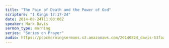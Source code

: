 ```yaml
---
title: "The Pain of Death and the Power of God"
scripture: "1 Kings 17:17-24"
date: 2014-08-24T11:00:00Z
speaker: Mark Davis
sermon_type: morning
series: "Series on Prayer"
audio: https://pcpcmorningsermons.s3.amazonaws.com/20140824_davis-53faa452a3dea.mp3 
---
```



